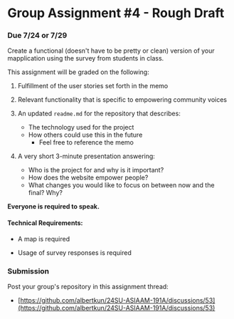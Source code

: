 # Group Assignment #4 - Rough Draft

### Due 7/24 or 7/29

Create a functional (doesn't have to be pretty or clean) version of your mapplication using the survey from students in class. 

This assignment will be graded on the following:

1. Fulfillment of the user stories set forth in the memo

2. Relevant functionality that is specific to empowering community voices

3. An updated `readme.md` for the repository that describes:
   - The technology used for the project
   - How others could use this in the future
      - Feel free to reference the memo

4. A very short 3-minute presentation answering:
   - Who is the project for and why is it important?
   - How does the website empower people?
   - What changes you would like to focus on between now and the final? Why?


**Everyone is required to speak.**

#### Technical Requirements:
   
   - A map is required

   - Usage of survey responses is required

### Submission
Post your group's repository in this assignment thread:
- [https://github.com/albertkun/24SU-ASIAAM-191A/discussions/53](https://github.com/albertkun/24SU-ASIAAM-191A/discussions/53)